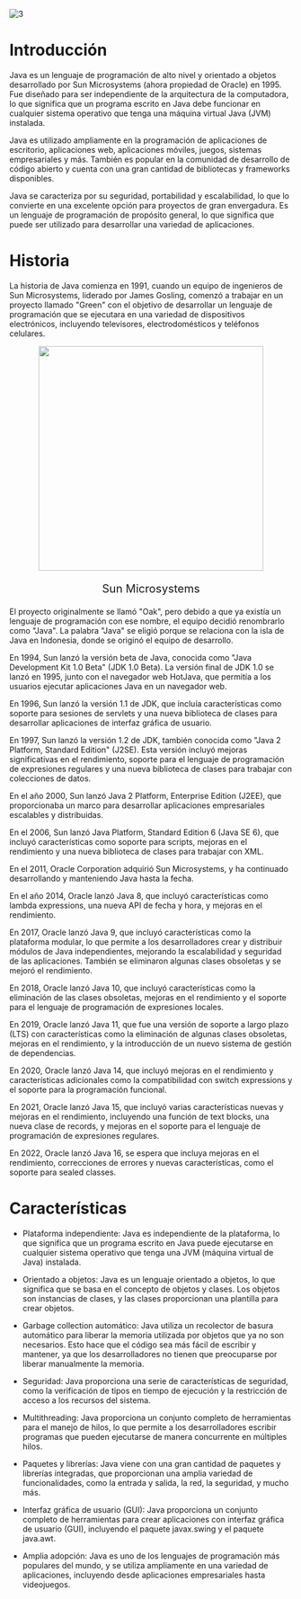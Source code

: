 

![3](https://user-images.githubusercontent.com/75398496/207724942-63144136-1e1f-45c7-83bd-e588e19cf692.png)

# Introducción

Java es un lenguaje de programación de alto nivel y orientado a objetos desarrollado por Sun Microsystems (ahora propiedad de Oracle) en 1995. Fue diseñado para ser independiente de la arquitectura de la computadora, lo que significa que un programa escrito en Java debe funcionar en cualquier sistema operativo que tenga una máquina virtual Java (JVM) instalada.

Java es utilizado ampliamente en la programación de aplicaciones de escritorio, aplicaciones web, aplicaciones móviles, juegos, sistemas empresariales y más. También es popular en la comunidad de desarrollo de código abierto y cuenta con una gran cantidad de bibliotecas y frameworks disponibles.

Java se caracteriza por su seguridad, portabilidad y escalabilidad, lo que lo convierte en una excelente opción para proyectos de gran envergadura. Es un lenguaje de programación de propósito general, lo que significa que puede ser utilizado para desarrollar una variedad de aplicaciones.


# Historia

La historia de Java comienza en 1991, cuando un equipo de ingenieros de Sun Microsystems, liderado por James Gosling, comenzó a trabajar en un proyecto llamado "Green" con el objetivo de desarrollar un lenguaje de programación que se ejecutara en una variedad de dispositivos electrónicos, incluyendo televisores, electrodomésticos y teléfonos celulares.

<div align="center">
  <img src="https://user-images.githubusercontent.com/75398496/214674990-b599e1b0-a93d-42b0-89ed-bb3689147114.jpg" width=400px></img>
  <p style="font-size:20px;">Sun Microsystems</p>
</div>

El proyecto originalmente se llamó "Oak", pero debido a que ya existía un lenguaje de programación con ese nombre, el equipo decidió renombrarlo como "Java". La palabra "Java" se eligió porque se relaciona con la isla de Java en Indonesia, donde se originó el equipo de desarrollo.

En 1994, Sun lanzó la versión beta de Java, conocida como "Java Development Kit 1.0 Beta" (JDK 1.0 Beta). La versión final de JDK 1.0 se lanzó en 1995, junto con el navegador web HotJava, que permitía a los usuarios ejecutar aplicaciones Java en un navegador web.

En 1996, Sun lanzó la versión 1.1 de JDK, que incluía características como soporte para sesiones de servlets y una nueva biblioteca de clases para desarrollar aplicaciones de interfaz gráfica de usuario.

En 1997, Sun lanzó la versión 1.2 de JDK, también conocida como "Java 2 Platform, Standard Edition" (J2SE). Esta versión incluyó mejoras significativas en el rendimiento, soporte para el lenguaje de programación de expresiones regulares y una nueva biblioteca de clases para trabajar con colecciones de datos.

En el año 2000, Sun lanzó Java 2 Platform, Enterprise Edition (J2EE), que proporcionaba un marco para desarrollar aplicaciones empresariales escalables y distribuidas.

En el 2006, Sun lanzó Java Platform, Standard Edition 6 (Java SE 6), que incluyó características como soporte para scripts, mejoras en el rendimiento y una nueva biblioteca de clases para trabajar con XML.

En el 2011, Oracle Corporation adquirió Sun Microsystems, y ha continuado desarrollando y manteniendo Java hasta la fecha.

En el año 2014, Oracle lanzó Java 8, que incluyó características como lambda expressions, una nueva API de fecha y hora, y mejoras en el rendimiento.

En 2017, Oracle lanzó Java 9, que incluyó características como la plataforma modular, lo que permite a los desarrolladores crear y distribuir módulos de Java independientes, mejorando la escalabilidad y seguridad de las aplicaciones. También se eliminaron algunas clases obsoletas y se mejoró el rendimiento.

En 2018, Oracle lanzó Java 10, que incluyó características como la eliminación de las clases obsoletas, mejoras en el rendimiento y el soporte para el lenguaje de programación de expresiones locales.

En 2019, Oracle lanzó Java 11, que fue una versión de soporte a largo plazo (LTS) con características como la eliminación de algunas clases obsoletas, mejoras en el rendimiento, y la introducción de un nuevo sistema de gestión de dependencias.

En 2020, Oracle lanzó Java 14, que incluyó mejoras en el rendimiento y características adicionales como la compatibilidad con switch expressions y el soporte para la programación funcional.

En 2021, Oracle lanzó Java 15, que incluyó varias características nuevas y mejoras en el rendimiento, incluyendo una función de text blocks, una nueva clase de records, y mejoras en el soporte para el lenguaje de programación de expresiones regulares.

En 2022, Oracle lanzó Java 16, se espera que incluya mejoras en el rendimiento, correcciones de errores y nuevas características, como el soporte para sealed classes.


# Características

- Plataforma independiente: Java es independiente de la plataforma, lo que significa que un programa escrito en Java puede ejecutarse en cualquier sistema operativo que tenga una JVM (máquina virtual de Java) instalada.

- Orientado a objetos: Java es un lenguaje orientado a objetos, lo que significa que se basa en el concepto de objetos y clases. Los objetos son instancias de clases, y las clases proporcionan una plantilla para crear objetos.

- Garbage collection automático: Java utiliza un recolector de basura automático para liberar la memoria utilizada por objetos que ya no son necesarios. Esto hace que el código sea más fácil de escribir y mantener, ya que los desarrolladores no tienen que preocuparse por liberar manualmente la memoria.

- Seguridad: Java proporciona una serie de características de seguridad, como la verificación de tipos en tiempo de ejecución y la restricción de acceso a los recursos del sistema.

- Multithreading: Java proporciona un conjunto completo de herramientas para el manejo de hilos, lo que permite a los desarrolladores escribir programas que pueden ejecutarse de manera concurrente en múltiples hilos.

- Paquetes y librerías: Java viene con una gran cantidad de paquetes y librerías integradas, que proporcionan una amplia variedad de funcionalidades, como la entrada y salida, la red, la seguridad, y mucho más.

- Interfaz gráfica de usuario (GUI): Java proporciona un conjunto completo de herramientas para crear aplicaciones con interfaz gráfica de usuario (GUI), incluyendo el paquete javax.swing y el paquete java.awt.

- Amplia adopción: Java es uno de los lenguajes de programación más populares del mundo, y se utiliza ampliamente en una variedad de aplicaciones, incluyendo desde aplicaciones empresariales hasta videojuegos.
